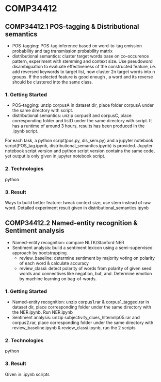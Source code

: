 # COMP34412

## COMP34412.1 POS-tagging & Distributional semantics
- POS-tagging: POS-tag inference based on word-to-tag emission probability and tag transmission probability matrix
- distributional semantics: cluster target words base on co-occurence pattern, experiment with stemming and context size. Use pseudoword disambiguation to evaluate effectiveness of the constructed feature, i.e. add reversed keywords to target list, now cluster 2n target words into n groups. If the selected feature is good enough , a word and its reverse should be clustered into the same class.


### 1. Getting Started
- POS-tagging: unzip corpusA in dataset dir, place folder corpusA under the same directory with script.
- distributional semantics: unzip corpusB and corpusC, place corresponding folder and listD under the same directory with script. It has a runtime of around 3 hours, results has been produced in the .ipynb script.

For each task, a python script(pos.py, dis_sem.py) and a jupyter notebook script(POS_tag.ipynb, distributional_semantics.ipynb) is provided. Jupyter notebook script version and python script version contains the same code, yet output is only given in jupyter notebook script.


### 2. Technologies
python


### 3. Result
Ways to build better feature: tweak context size, use stem instead of raw word. Detailed experiment result given in distributional_semantics.ipynb



## COMP34412.2 Named-entity recognition & Sentiment analysis
- Named-entity recognition: compare NLTK/Stanford NER
- Sentiment analysis: build a sentiment lexicon using a semi-supervised approach by bootstrapping.
  - review_baseline: determine sentiment by majority voting on polarity of each word & calculate accuracy
  - review_classi: detect polarity of words from polarity of given seed words and connectives like negation, but, and. Determine emotion by machine learning on bag-of-words.


### 1. Getting Started
- Named-entity recognition: unzip corpus1.rar & corpus1_tagged.rar in dataset dir, place corresponding folder under the same directory with the NER.ipynb. Run NER.ipynb
- Sentiment analysis: unzip subjectivity_clues_hltemnlp05.rar and corpus2.rar, place corresponding folder under the same directory with review_baseline.ipynb & review_classi.ipynb, run the 2 scripts


### 2. Technologies
python


### 3. Result
Given in .ipynb scripts